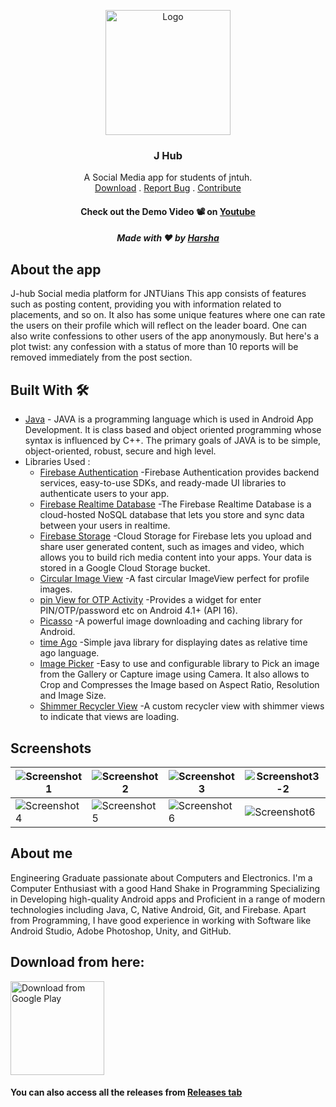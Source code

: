 <p align="center">
  <a href="#">
    <img src="https://user-images.githubusercontent.com/91326578/187372688-e24fc44d-91a0-4782-aa9d-dff4fe44442f.png" alt="Logo" width="200" height="200">
  </a>
  <h3 align="center">J Hub</h3>
  <p align="center">
    A Social Media app for students of jntuh.
   <br />
    <a href="http://play.google.com/store/apps/details?id=com.appsByHarsha.jhub">Download</a>
    .
    <a href="https://github.com/TejaHarsha29/jhub/issues">Report Bug</a>
    .
   <a href="#contribution">Contribute</a>
  
  <h4 align="center">Check out the Demo Video 📽 on <a href="https://youtu.be/KNJab8bFc-E">Youtube</a></h3>
  <h5 align="center">Made with ❤️ by  <a href="https://github.com/TejaHarsha29">Harsha</a></h3>
  
  </p>
</p>

## About the app
J-hub 
Social media platform for JNTUians
This app consists of features such as posting content, providing you with information related to placements, and so on.
It also has some unique features where one can rate the users on their profile which will reflect on the leader board.
One can also write confessions to other users of the app anonymously.
But here's a plot twist: any confession with a status of more than 10 reports will be removed immediately from the post section.

## Built With  🛠
-   [Java](https://www.java.com/en/)  - JAVA is a programming language which is used in Android App Development. It is class based and object oriented programming whose syntax is influenced by C++. The primary goals of JAVA is to be simple, object-oriented, robust, secure and high level.
-   Libraries Used : 
      -   [Firebase Authentication](https://firebase.google.com/docs/auth#:~:text=Firebase%20Authentication%20provides%20backend%20services,Facebook%20and%20Twitter%2C%20and%20more.)   -Firebase Authentication provides backend services, easy-to-use SDKs, and ready-made UI libraries to authenticate users to your app.
      -   [Firebase Realtime Database](https://firebase.google.com/products/realtime-database?gclid=CjwKCAjw6raYBhB7EiwABge5KrUeT93pG4ZZdS1u5UB7Yx5pLYDjzBLRMpbwwM7Zh6oT7fx_fLXU5hoCR9cQAvD_BwE&gclsrc=aw.ds)   -The Firebase Realtime Database is a cloud-hosted NoSQL database that lets you store and sync data between your users in realtime.
      -   [Firebase Storage](https://firebase.google.com/docs/storage/android/start)    -Cloud Storage for Firebase lets you upload and share user generated content, such as images and video, which allows you to build rich media content into your apps. Your data is stored in a Google Cloud Storage bucket.
      -   [Circular Image View](https://github.com/hdodenhof/CircleImageView)   -A fast circular ImageView perfect for profile images.
      -   [pin View for OTP Activity](https://github.com/ChaosLeung/PinView)    -Provides a widget for enter PIN/OTP/password etc on Android 4.1+ (API 16).
      -   [Picasso](https://github.com/square/picasso)    -A powerful image downloading and caching library for Android.
      -   [time Ago](https://github.com/marlonlom/timeago)    -Simple java library for displaying dates as relative time ago language.
      -   [Image Picker](https://github.com/Dhaval2404/ImagePicker)   -Easy to use and configurable library to Pick an image from the Gallery or Capture image using Camera. It also allows to Crop and Compresses the Image based on Aspect Ratio, Resolution and Image Size.
      -   [Shimmer Recycler View](https://github.com/sharish/ShimmerRecyclerView)   -A custom recycler view with shimmer views to indicate that views are loading.

## Screenshots
|![Screenshot1](https://user-images.githubusercontent.com/91326578/187391524-6bc92263-f966-4a8a-bbb9-9d8d837e3dbd.jpeg)|![Screenshot2](https://user-images.githubusercontent.com/91326578/187391533-1677fed9-6c6b-43cb-bcc6-bda6a661fd10.jpeg)|![Screenshot3](https://user-images.githubusercontent.com/91326578/187391537-a75f6fd7-65f8-4829-bcd1-927e68030e0f.jpeg)|![Screenshot3-2](https://user-images.githubusercontent.com/91326578/187391541-22552860-8911-476a-8070-09fb0446e093.jpeg)|
|---|---|---|---|
|![Screenshot4](https://user-images.githubusercontent.com/91326578/187391545-e1bce4b4-864f-45e2-9e73-0bf873eee7be.jpeg)|![Screenshot5](https://user-images.githubusercontent.com/91326578/187391550-13de6287-ead8-480a-b91a-b1b830c58ddd.jpeg)|![Screenshot6](https://user-images.githubusercontent.com/91326578/187391553-0cbf8806-ce0c-4a74-95af-674f94f3c721.jpeg)|![Screenshot6](https://user-images.githubusercontent.com/91326578/187391558-44d2a5e1-84d3-4d79-97a5-70937372699e.jpeg)|

## About me
Engineering Graduate passionate about Computers and Electronics. I'm a Computer Enthusiast with a good Hand Shake in Programming Specializing in Developing high-quality Android apps and Proficient in a range of modern technologies including Java, C, Native Android, Git, and Firebase. Apart from Programming, I have good experience in working with Software like Android Studio, Adobe Photoshop, Unity, and GitHub.


## Download from here:

<a href='https://bit.ly/jhubapp' target='_blank'>
    <img height='150' style='border:0px;height:150px;' src='https://play.google.com/intl/en_us/badges/static/images/badges/en_badge_web_generic.png' border='0' alt='Download from Google Play' />   </a>
 
<h4>You can also access all the releases from <a href="https://github.com/TejaHarsha29/jhub/releases">Releases tab</a></h3>



